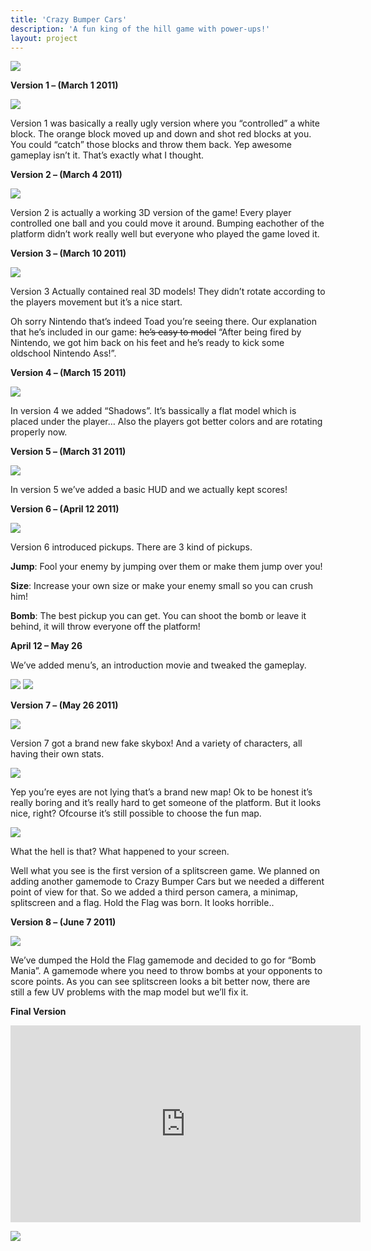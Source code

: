 ```yaml
---
title: 'Crazy Bumper Cars'
description: 'A fun king of the hill game with power-ups!'
layout: project
---
```


![](/assets/images/crazybumbercars/cbc_logo.png)

**Version 1 – (March 1 2011)**

![](/assets/images/crazybumbercars/cbc_v1.png)

Version 1 was basically a really ugly version where you “controlled” a white block. The orange block moved up and down and shot red blocks at you. You could “catch” those blocks and throw them back. Yep awesome gameplay isn’t it. That’s exactly what I thought.

**Version 2 – (March 4 2011)**

![](/assets/images/crazybumbercars/cbc_v2.png)

Version 2 is actually a working 3D version of the game! Every player controlled one ball and you could move it around. Bumping eachother of the platform didn’t work really well but everyone who played the game loved it.

**Version 3 – (March 10 2011)**

![](/assets/images/crazybumbercars/cbc_v3.png)

Version 3 Actually contained real 3D models! They didn’t rotate according to the players movement but it’s a nice start.

Oh sorry Nintendo that’s indeed Toad you’re seeing there. Our explanation that he’s included in our game: <del>he’s easy to model</del> “After being fired by Nintendo, we got him back on his feet and he’s ready to kick some oldschool Nintendo Ass!”.

**Version 4 – (March 15 2011)**

![](/assets/images/crazybumbercars/cbc_v4.png)

In version 4 we added “Shadows”. It’s bassically a flat model which is placed under the player… Also the players got better colors and are rotating properly now.

**Version 5 – (March 31 2011)**

![](/assets/images/crazybumbercars/cbc_v5.png)

In version 5 we’ve added a basic HUD and we actually kept scores!

**Version 6 – (April 12 2011)**

![](/assets/images/crazybumbercars/cbc_v6.png)

Version 6 introduced pickups. There are 3 kind of pickups.

**Jump**: Fool your enemy by jumping over them or make them jump over you!

**Size**: Increase your own size or make your enemy small so you can crush him!

**Bomb**: The best pickup you can get. You can shoot the bomb or leave it behind, it will throw everyone off the platform!

**April 12 – May 26**

We’ve added menu’s, an introduction movie and tweaked the gameplay.

![](/assets/images/crazybumbercars/cbc_v7.png)
![](/assets/images/crazybumbercars/cbc_v8.png)

**Version 7  – (May 26 2011)**

![](/assets/images/crazybumbercars/cbc_v9.png)

Version 7 got a brand new fake skybox! And a variety of characters, all having their own stats.

![](/assets/images/crazybumbercars/cbc_v10.png)

Yep you’re eyes are not lying that’s a brand new map! Ok to be honest it’s really boring and it’s really hard to get someone of the platform. But it looks nice, right? Ofcourse it’s still possible to choose the fun map.

![](/assets/images/crazybumbercars/cbc_v11.png)

What the hell is that? What happened to your screen.

Well what you see is the first version of a splitscreen game. We planned on adding another gamemode to Crazy Bumper Cars but we needed a different point of view for that. So we added a third person camera, a minimap, splitscreen and a flag. Hold the Flag was born. It looks horrible..

**Version 8  – (June 7 2011)**

![](/assets/images/crazybumbercars/cbc_v12.png)

We’ve dumped the Hold the Flag gamemode and decided to go for “Bomb Mania”. A gamemode where you need to throw bombs at your opponents to score points. As you can see splitscreen looks a bit better now, there are still a few UV problems with the map model but we’ll fix it.

**Final Version**

<iframe width="560" height="315" src="https://www.youtube.com/embed/HhwTrs3v4dY" frameborder="0" allow="autoplay; encrypted-media" allowfullscreen></iframe>

![](/assets/images/crazybumbercars/cbc_stand.jpg)